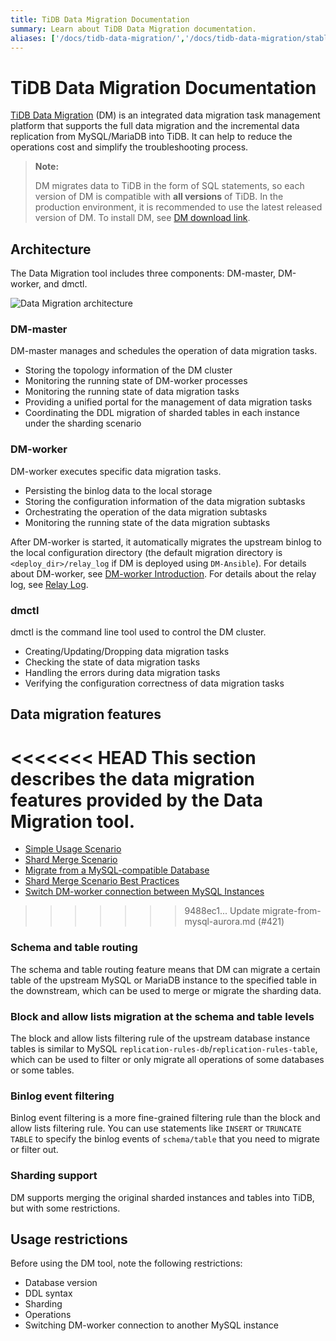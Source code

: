 ```yaml
---
title: TiDB Data Migration Documentation
summary: Learn about TiDB Data Migration documentation.
aliases: ['/docs/tidb-data-migration/','/docs/tidb-data-migration/stable/','/docs/tidb-data-migration/v1.0/']
---
```


# TiDB Data Migration Documentation

[TiDB Data Migration](https://github.com/pingcap/dm) (DM) is an integrated data migration task management platform that supports the full data migration and the incremental data replication from MySQL/MariaDB into TiDB. It can help to reduce the operations cost and simplify the troubleshooting process.

> **Note:**
>
> DM migrates data to TiDB in the form of SQL statements, so each version of DM is compatible with **all versions** of TiDB. In the production environment, it is recommended to use the latest released version of DM. To install DM, see [DM download link](https://pingcap.com/docs/stable/reference/tools/download/#tidb-dm-data-migration).

## Architecture

The Data Migration tool includes three components: DM-master, DM-worker, and dmctl.

![Data Migration architecture](/media/dm-architecture.png)

### DM-master

DM-master manages and schedules the operation of data migration tasks.

- Storing the topology information of the DM cluster
- Monitoring the running state of DM-worker processes
- Monitoring the running state of data migration tasks
- Providing a unified portal for the management of data migration tasks
- Coordinating the DDL migration of sharded tables in each instance under the sharding scenario

### DM-worker

DM-worker executes specific data migration tasks.

- Persisting the binlog data to the local storage
- Storing the configuration information of the data migration subtasks
- Orchestrating the operation of the data migration subtasks
- Monitoring the running state of the data migration subtasks

After DM-worker is started, it automatically migrates the upstream binlog to the local configuration directory (the default migration directory is `<deploy_dir>/relay_log` if DM is deployed using `DM-Ansible`). For details about DM-worker, see [DM-worker Introduction](dm-worker-intro.md). For details about the relay log, see [Relay Log](relay-log.md).

### dmctl

dmctl is the command line tool used to control the DM cluster.

- Creating/Updating/Dropping data migration tasks
- Checking the state of data migration tasks
- Handling the errors during data migration tasks
- Verifying the configuration correctness of data migration tasks

## Data migration features

<<<<<<< HEAD
This section describes the data migration features provided by the Data Migration tool.
=======
- [Simple Usage Scenario](usage-scenario-simple-migration.md)
- [Shard Merge Scenario](usage-scenario-shard-merge.md)
- [Migrate from a MySQL-compatible Database](migrate-from-mysql-aurora.md)
- [Shard Merge Scenario Best Practices](shard-merge-best-practices.md)
- [Switch DM-worker connection between MySQL Instances](usage-scenario-master-slave-switch.md)
>>>>>>> 9488ec1... Update migrate-from-mysql-aurora.md (#421)

### Schema and table routing

The schema and table routing feature means that DM can migrate a certain table of the upstream MySQL or MariaDB instance to the specified table in the downstream, which can be used to merge or migrate the sharding data.

### Block and allow lists migration at the schema and table levels

The block and allow lists filtering rule of the upstream database instance tables is similar to MySQL `replication-rules-db`/`replication-rules-table`, which can be used to filter or only migrate all operations of some databases or some tables.

### Binlog event filtering

Binlog event filtering is a more fine-grained filtering rule than the block and allow lists filtering rule. You can use statements like `INSERT` or `TRUNCATE TABLE` to specify the binlog events of `schema/table` that you need to migrate or filter out.

### Sharding support

DM supports merging the original sharded instances and tables into TiDB, but with some restrictions.

## Usage restrictions

Before using the DM tool, note the following restrictions:

+ Database version
+ DDL syntax
+ Sharding
+ Operations
+ Switching DM-worker connection to another MySQL instance
